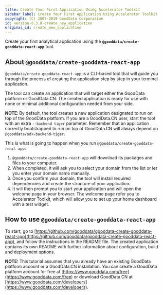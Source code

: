 ```yaml
---
title: Create Your First Application Using Accelerator Toolkit
sidebar_label: Create Your First Application Using Accelerator Toolkit
copyright: (C) 2007-2019 GoodData Corporation
id: version-8.3.0-create_new_application
original_id: create_new_application
---
```


Create your first analytical application using the **`@gooddata/create-gooddata-react-app`** tool.

## About `@gooddata/create-gooddata-react-app`

`@gooddata/create-gooddata-react-app` is a CLI-based tool that will guide you through the process of creating the application
step by step in your terminal application.

The tool can create an application that will target either the GoodData platform or GoodData.CN.
The created application is ready for use with none or minimal additional configuration needed from your side.

**NOTE**: By default, the tool creates a new application designated to run on top of the GoodData platform. If you are a
GoodData.CN user, start the tool with an extra `--backend tiger` parameter. Remember that an application correctly
bootstrapped to run on top of GoodData.CN will always depend on `@gooddata/sdk-backend-tiger`.

This is what is going to happen when you run `@gooddata/create-gooddata-react-app`:

1. `@gooddata/create-gooddata-react-app` will download its packages and files to your computer.
2. When completed, it will ask you to select your domain from the list or let you enter your domain name manually.
3. Once you confirm your domain, the tool will install required dependencies and create the structure of your application.
4. It will then prompt you to start your application and will open the welcome page in your browser. The welcome page refer you to Accelerator Toolkit, which will allow you to set up your home dashboard with a test widget.

## How to use `@gooddata/create-gooddata-react-app`

To start, go to [https://github.com/gooddata/gooddata-create-gooddata-react-app](https://github.com/gooddata/gooddata-create-gooddata-react-app), and follow the instructions in the README file.
The created application contains its own README with further information about configuration, build and deployment options.

**NOTE:** This tutorial assumes that you already have an existing GoodData platform account or a GoodData.CN installation.
You can create a GoodData platform account for free at [https://www.gooddata.com/free](https://www.gooddata.com/free) or download
GoodData.CN at [https://www.gooddata.com/developers](https://www.gooddata.com/developers).
